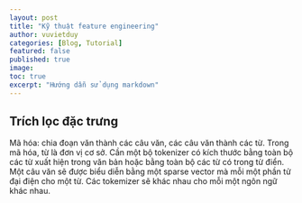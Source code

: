 ```yaml
---
layout: post
title: "Kỹ thuật feature engineering"
author: vuvietduy
categories: [Blog, Tutorial]
featured: false
published: true
image:
toc: true
excerpt: "Hướng dẫn sử dụng markdown"
---
```


## Trích lọc đặc trưng

Mã hóa: chia đoạn văn thành các câu văn, các câu văn thành các từ. Trong mã hóa, từ là đơn vị cơ sở. Cần một bộ tokenizer có kích thước bằng toàn bộ các từ xuất hiện trong văn bản hoặc bằng toàn bộ các từ có trong từ điển. Một câu văn sẽ được biểu diễn bằng một sparse vector mà mỗi một phần tử đại điện cho một từ. Các tokemizer sẽ khác nhau cho mỗi một ngôn ngữ khác nhau.
